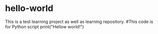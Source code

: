 # hello-world
This is a test learning project as well as learning repository.
#This code is for Python script
print("Hellow world!")
